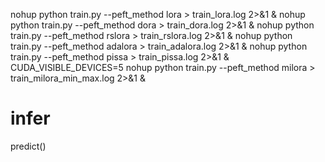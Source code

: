 nohup python train.py --peft_method lora > train_lora.log 2>&1 &
nohup python train.py --peft_method dora > train_dora.log 2>&1 &
nohup python train.py --peft_method rslora > train_rslora.log 2>&1 &
nohup python train.py --peft_method adalora > train_adalora.log 2>&1 &
nohup python train.py --peft_method pissa > train_pissa.log 2>&1 &
CUDA_VISIBLE_DEVICES=5 nohup python train.py --peft_method milora > train_milora_min_max.log 2>&1 &

# infer 
predict()


